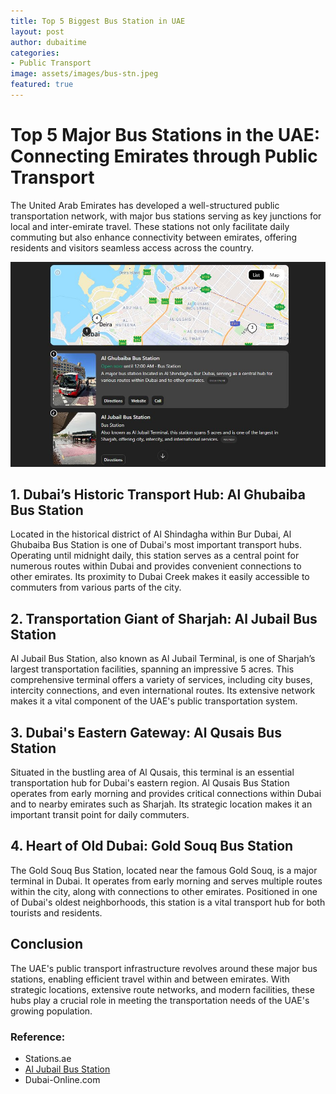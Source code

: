 ```yaml
---
title: Top 5 Biggest Bus Station in UAE
layout: post
author: dubaitime
categories: 
- Public Transport
image: assets/images/bus-stn.jpeg
featured: true
--- 
```


# Top 5 Major Bus Stations in the UAE: Connecting Emirates through Public Transport

The United Arab Emirates has developed a well-structured public transportation network, with major bus stations serving as key junctions for local and inter-emirate travel. These stations not only facilitate daily commuting but also enhance connectivity between emirates, offering residents and visitors seamless access across the country.

![Dubai Stations](/assets/images/bus-stn.jpg)

## 1. Dubai’s Historic Transport Hub: Al Ghubaiba Bus Station
Located in the historical district of Al Shindagha within Bur Dubai, Al Ghubaiba Bus Station is one of Dubai's most important transport hubs. Operating until midnight daily, this station serves as a central point for numerous routes within Dubai and provides convenient connections to other emirates. Its proximity to Dubai Creek makes it easily accessible to commuters from various parts of the city.

## 2. Transportation Giant of Sharjah: Al Jubail Bus Station
Al Jubail Bus Station, also known as Al Jubail Terminal, is one of Sharjah’s largest transportation facilities, spanning an impressive 5 acres. This comprehensive terminal offers a variety of services, including city buses, intercity connections, and even international routes. Its extensive network makes it a vital component of the UAE's public transportation system.

## 3. Dubai's Eastern Gateway: Al Qusais Bus Station
Situated in the bustling area of Al Qusais, this terminal is an essential transportation hub for Dubai's eastern region. Al Qusais Bus Station operates from early morning and provides critical connections within Dubai and to nearby emirates such as Sharjah. Its strategic location makes it an important transit point for daily commuters.

## 4. Heart of Old Dubai: Gold Souq Bus Station
The Gold Souq Bus Station, located near the famous Gold Souq, is a major terminal in Dubai. It operates from early morning and serves multiple routes within the city, along with connections to other emirates. Positioned in one of Dubai's oldest neighborhoods, this station is a vital transport hub for both tourists and residents.

## Conclusion
The UAE's public transport infrastructure revolves around these major bus stations, enabling efficient travel within and between emirates. With strategic locations, extensive route networks, and modern facilities, these hubs play a crucial role in meeting the transportation needs of the UAE's growing population.

### Reference:
- Stations.ae
- [Al Jubail Bus Station](https://uaetiming.com/complete-guide-to-al-jubail-bus-station-2-bus-stop-in-sharjah/)
- Dubai-Online.com
